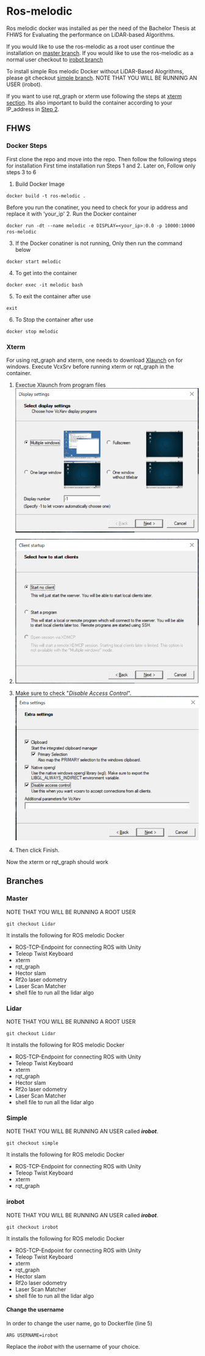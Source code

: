 # Ros-melodic
Ros melodic docker was installed as per the need of the Bachelor Thesis at FHWS for Evaluating the performance on LiDAR-based Algorithms.

If you would like to use the ros-melodic as a root user continue the installation on [master branch](#master). 
If you would like to use the ros-melodic as a normal user checkout to [irobot branch](#irobot)

To install simple Ros melodic Docker without LiDAR-Based Alogrithms, please git checkout [simple branch](#simple). NOTE THAT YOU WILL BE RUNNING AN USER (irobot). 

If you want to use rqt_graph or xterm use following the steps at [xterm section](#xterm). Its also important to build the container according to your IP_address in [Step 2](#docker-steps). 


## FHWS

### Docker Steps
First clone the repo and move into the repo. Then follow the following steps for installation
First time installation run Steps 1 and 2. Later on, Follow only steps 3 to 6 

1. Build Docker Image
```
docker build -t ros-melodic .
```
Before you run the conatiner, you need to check for your ip address and replace it with 'your_ip' 
2. Run the Docker container 
```
docker run -dt --name melodic -e DISPLAY=<your_ip>:0.0 -p 10000:10000 ros-melodic
```
3. If the Docker conatiner is not running, Only then run the command below
```
docker start melodic
```
4. To get into the container  
```
docker exec -it melodic bash
```
5. To exit the container after use
  ```
  exit
  ```
6. To Stop the container after use
  ```
  docker stop melodic
  ```
### Xterm
For using rqt_graph and xterm, one needs to download [Xlaunch](https://sourceforge.net/projects/vcxsrv/) on for windows. Execute VcxSrv before running xterm or rqt_graph in the container. 
1. Exectue Xlaunch from program files  
![Exectue Xlaunch](https://github.com/sohanjs111/Ros-melodic/blob/master/Images/vcxsrv.PNG)

2. ![click next](https://github.com/sohanjs111/Ros-melodic/blob/master/Images/vcxsrv2.PNG)

3. Make sure to check "*Disable Access Control*".
![click next](https://github.com/sohanjs111/Ros-melodic/blob/master/Images/vcxsrv3.PNG)

4. Then click Finish. 

Now the xterm or rqt_graph should work
## Branches 
### Master 
NOTE THAT YOU WILL BE RUNNING A ROOT USER
```
git checkout Lidar
```
It installs the following for ROS melodic Docker 
* ROS-TCP-Endpoint for connecting ROS with Unity 
* Teleop Twist Keyboard
* xterm
* rqt_graph
* Hector slam 
* Rf2o laser odometry
* Laser Scan Matcher 
* shell file to run all the lidar algo



### Lidar 
NOTE THAT YOU WILL BE RUNNING A ROOT USER
```
git checkout Lidar
```
It installs the following for ROS melodic Docker 
* ROS-TCP-Endpoint for connecting ROS with Unity 
* Teleop Twist Keyboard
* xterm
* rqt_graph
* Hector slam 
* Rf2o laser odometry
* Laser Scan Matcher 
* shell file to run all the lidar algo

### Simple 
NOTE THAT YOU WILL BE RUNNING AN USER called ***irobot***.
```
git checkout simple
```
It installs the following for ROS melodic Docker 
* ROS-TCP-Endpoint for connecting ROS with Unity 
* Teleop Twist Keyboard
* xterm
* rqt_graph

### irobot
NOTE THAT YOU WILL BE RUNNING AN USER called ***irobot***.
```
git checkout irobot
```
It installs the following for ROS melodic Docker 
* ROS-TCP-Endpoint for connecting ROS with Unity 
* Teleop Twist Keyboard
* xterm
* rqt_graph
* Hector slam 
* Rf2o laser odometry
* Laser Scan Matcher 
* shell file to run all the lidar algo

#### Change the username 
In order to change the user name, go to Dockerfile (line 5)
```
ARG USERNAME=irobot
```
Replace the *irobot* with the username of your choice. 
